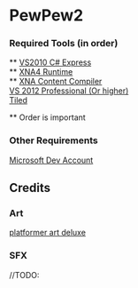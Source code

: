 PewPew2
=======

### Required Tools (in order)
** [VS2010 C# Express](http://www.microsoft.com/visualstudio/eng/downloads#d-2010-express)  
** [XNA4 Runtime](http://www.microsoft.com/en-us/download/details.aspx?id=20914)  
** [XNA Content Compiler](http://xnacontentcompiler.codeplex.com/)  
[VS 2012 Professional (Or higher)](https://www.dreamspark.com/Product/Product.aspx?productid=44)  
[Tiled](http://www.mapeditor.org/)  

** Order is important  

### Other Requirements
[Microsoft Dev Account](https://www.dreamspark.com/Student/Windows-8-App-Development.aspx)     

        
## Credits


### Art
[platformer art deluxe](http://opengameart.org/content/platformer-art-deluxe)


### SFX
//TODO: 
